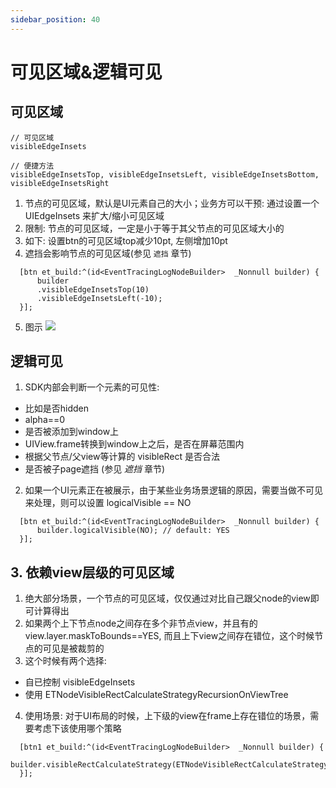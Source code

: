 ```yaml
---
sidebar_position: 40
---
```

# 可见区域&逻辑可见


##  可见区域

```obj
// 可见区域
visibleEdgeInsets

// 便捷方法
visibleEdgeInsetsTop, visibleEdgeInsetsLeft, visibleEdgeInsetsBottom, visibleEdgeInsetsRight
```

1. 节点的可见区域，默认是UI元素自己的大小；业务方可以干预: 通过设置一个 UIEdgeInsets 来扩大/缩小可见区域
2. 限制: 节点的可见区域，一定是小于等于其父节点的可见区域大小的
3. 如下: 设置btn的可见区域top减少10pt, 左侧增加10pt
4. 遮挡会影响节点的可见区域(参见 `遮挡` 章节)

```objc
  [btn et_build:^(id<EventTracingLogNodeBuilder>  _Nonnull builder) {
      builder
      .visibleEdgeInsetsTop(10)
      .visibleEdgeInsetsLeft(-10);
  }];
```

5. 图示
![](https://p6.music.126.net/obj/wo3DlcOGw6DClTvDisK1/10138782006/d7f5/a4ac/bdc9/9e91c71253f3109160c8ad60738ee10d.png)

## 逻辑可见

1. SDK内部会判断一个元素的可见性:
  - 比如是否hidden
  - alpha==0
  - 是否被添加到window上
  - UIView.frame转换到window上之后，是否在屏幕范围内
  - 根据父节点/父view等计算的 visibleRect 是否合法
  - 是否被子page遮挡 (参见 *遮挡* 章节)

2. 如果一个UI元素正在被展示，由于某些业务场景逻辑的原因，需要当做不可见来处理，则可以设置 logicalVisible == NO
```objc
  [btn et_build:^(id<EventTracingLogNodeBuilder>  _Nonnull builder) {
      builder.logicalVisible(NO); // default: YES
  }];
```

## 3. 依赖view层级的可见区域

1. 绝大部分场景，一个节点的可见区域，仅仅通过对比自己跟父node的view即可计算得出
2. 如果两个上下节点node之间存在多个非节点view，并且有的view.layer.maskToBounds==YES, 而且上下view之间存在错位，这个时候节点的可见是被裁剪的
3. 这个时候有两个选择:

  - 自已控制 visibleEdgeInsets
  - 使用 ETNodeVisibleRectCalculateStrategyRecursionOnViewTree


4. 使用场景: 对于UI布局的时候，上下级的view在frame上存在错位的场景，需要考虑下该使用哪个策略

```objc
  [btn1 et_build:^(id<EventTracingLogNodeBuilder>  _Nonnull builder) {
      builder.visibleRectCalculateStrategy(ETNodeVisibleRectCalculateStrategyRecursionOnViewTree);
  }];
```


